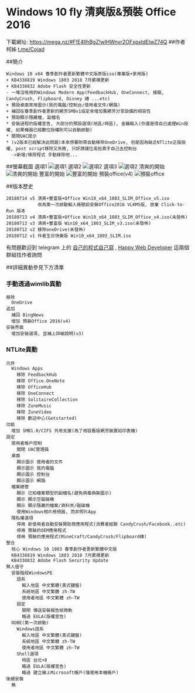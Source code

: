 # Windows 10 fly 清爽版&預裝 Office 2016

下載網址: https://mega.nz/#F!E4llhBgZ!wlHWnvr2OFxpxIdEIwZ74Q
##作者
柯姊 [t.me/Cojad](t.me/Cojad)

##簡介

```
Windows 10 x64 春季創作者更新繁體中文版原版iso(專業版+家用版)
+ KB4338819 Windows 1803 2018 7月累積更新
+ KB4338832 Adobe Flash 安全性更新
- 一堆沒啥用的Windows Modern App(FeedbackHub, OneConnect, 接龍, CandyCrush, Flipboard, Disney 磚 ...etc)
+ 預設桌面常用圖示(我的電腦/控制台/使用者文件/網路)
+ 補回在春季創作者更新的網芳SMBv1協定來增加舊網芳分享設備的相容性
+ 預設顯示隱藏檔, 副檔名
* 安裝過程的版權宣告, 大部分的預設選項(地區/時區), 金鑰輸入(你還是得自己處理Win授權, 如果機器已經數位授權則可以自動啟動)
* 關閉UAC提示
* (v2版本已經解決此問題)本來想要附帶自動移除OneDrive, 但是因為缺乏NTlite正版授權, post script移除又失敗, 只好請諸位高抬貴手自己去控制台
  ->新增/移除程式 手動移除吧...
```
##螢幕截圖
選項1
![選項1](screenshots/option1.png?raw=true)
選項2
![選項2](screenshots/option2.png?raw=true)
選項3
![選項2](screenshots/option3.png?raw=true)
清爽的開始
![清爽的開始](screenshots/start_clean.png?raw=true)
豐富的開始
![豐富的開始](screenshots/start_rich.png?raw=true)
預裝office(v4)
![預裝office](screenshots/start_office.png?raw=true)

##版本歷史

```
20180714 v5 清爽+豐富版+Office Win10_x64_1803_SLIM_Office_v5.iso
            改為第一次啟動輸入帳號前安裝Office2016 VLKMS版, 放棄 Click-to-Run 版本
20180713 v4 清爽+豐富版+Office Win10_x64_1803_SLIM_Office_v4.iso(未發佈)
20180713 v3 清爽+豐富版 Win10_x64_1803_SLIM_v3.iso(未發佈)
20180712 v2 移除oneDrive(未發佈)
20180712 v1 作者生日快樂版 Win10_x64_1803_SLIM.iso
```
有問題歡迎到 telegram 上的 [自己的程式自己寫](https://t.me/joinchat/DoTGVEFiQS0S0AsJola8qw) , [Happy Web Developer](https://t.me/HWDTaiwan) 這兩個群組找作者詢問

##詳細異動參見下方清單

### 手動透過wimlib異動
```
移除
  OneDrive
追加
  補回 BingNews
  增加 預裝Office 2016(v4)
安裝界面
  增加安裝選項, 並補上詳細說明(v3)
```
### NTLite異動

```
元件
  Windows Apps
    移除 FeedbackHub
    移除 Office.OneNote
    移除 OfficeHub
    移除 OneConnect
    移除 SolitaireCollection
    移除 ZuneMusic
    移除 ZuneVideo
    移除 歡迎中心(Getstarted)
功能
  增加 SMB1.0/CIFS 共用支援(為了相容舊版網芳裝置如印表機)
設定
  使用者帳戶控制
    關閉 UAC管理員
  桌面
    顯示圖示 使用者的文件
    顯示圖示 我的電腦
    顯示圖示 控制台
    顯示圖示 網路
  檔案總管
    顯示 已知檔案類型的副檔名(避免病毒偽裝圖示)
    顯示 顯示空磁碟機
    顯示 顯示隱藏的檔案/資料夾/磁碟機
    使用Windows相片檢視器, 而非照片App
  隱私權選項
    停用 新使用者自動安裝贊助商應用程式(消費者經驗 CandyCrush/Facebook..etc)
    停用 預裝的OEM應用程式
    停用 預裝的應用程式(MineCraft/CandyCrush/Flipboard磚)
整合
  核心 Windows 10 1803 春季創作者更新繁體中文版
  KB4338819 Windows 1803 2018 7月累積更新
  KB4338832 Adobe Flash Security Update
無人值守
  安裝階段WindowsPE
    語系
      輸入地區 中文繁體(美式鍵盤)
      系統地區 中文繁體 zh-TW
      使用者地區 中文繁體 zh-TW
    設定
      關閉 傳送安裝報告給微軟
      略過 EULA(版權宣告)
  OOBE(第一次啟動)
    Windows語系
      輸入地區 中文繁體(美式鍵盤)
      系統地區 中文繁體 zh-TW
      使用者地區 中文繁體 zh-TW
    Shell選項
      時區 台北+8
      略過 EULA(版權宣告)
      略過 建立線上Microsoft帳戶(僅使用本機帳戶)
後續安裝
  無
```